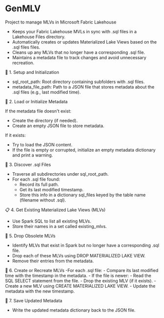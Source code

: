 # GenMLV
Project to manage MLVs in Microsoft Fabric Lakehouse

- Keeps your Fabric Lakehouse MVLs in sync with .sql files in a Lakehouse Files directory.
- Automatically creates or updates Materialized Lake Views based on the .sql files files.
- Cleans up any MLVs that no longer have a corresponding .sql file.
- Maintains a metadata file to track changes and avoid unnecessary recreation.

🔧 1. Setup and Initialization

- sql_root_path: Root directory containing subfolders with .sql files.
- metadata_file_path: Path to a JSON file that stores metadata about the .sql files (e.g., last modified time).

📁 2. Load or Initialize Metadata

If the metadata file doesn't exist:
- Create the directory (if needed).
- Create an empty JSON file to store metadata.

If it exists:
- Try to load the JSON content.
- If the file is empty or corrupted, initialize an empty metadata dictionary and print a warning.
  
📄 3. Discover .sql Files
- Traverse all subdirectories under sql_root_path.
- For each .sql file found:
    - Record its full path.
    - Get its last modified timestamp.
    - Store this info in a dictionary sql_files keyed by the table name (filename without .sql).

📋 4. Get Existing Materialized Lake Views (MLVs)
- Use Spark SQL to list all existing MLVs.
- Store their names in a set called existing_mlvs.
  
🧹 5. Drop Obsolete MLVs
- Identify MLVs that exist in Spark but no longer have a corresponding .sql file.
- Drop each of these MLVs using DROP MATERIALIZED LAKE VIEW.
- Remove their entries from the metadata.
  
🔄 6. Create or Recreate MLVs
-For each .sql file:
    - Compare its last modified time with the timestamp in the metadata.
    - If the file is newer:
        - Read the SQL SELECT statement from the file.
        - Drop the existing MLV (if it exists).
        - Create a new MLV using CREATE MATERIALIZED LAKE VIEW.
        - Update the metadata with the new timestamp.
        
💾 7. Save Updated Metadata
- Write the updated metadata dictionary back to the JSON file.
